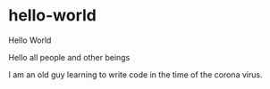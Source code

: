 # hello-world
Hello World

Hello all people and other beings

I am an old guy learning to write code in the time of the corona virus.
